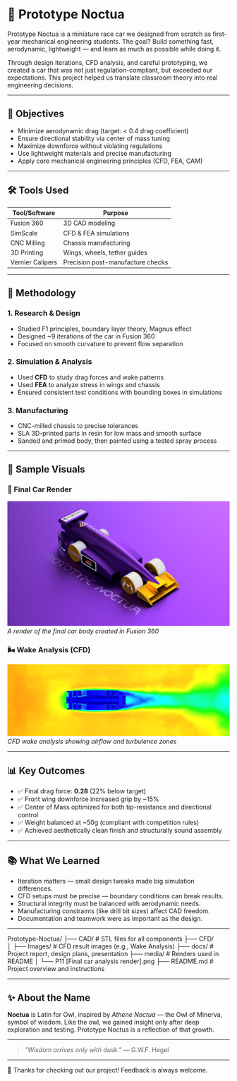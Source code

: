 # 🦉 Prototype Noctua

Prototype Noctua is a miniature race car we designed from scratch as first-year mechanical engineering students. The goal? Build something fast, aerodynamic, lightweight — and learn as much as possible while doing it.

Through design iterations, CFD analysis, and careful prototyping, we created a car that was not just regulation-compliant, but exceeded our expectations. This project helped us translate classroom theory into real engineering decisions.

---

## 🎯 Objectives

- Minimize aerodynamic drag (target: < 0.4 drag coefficient)
- Ensure directional stability via center of mass tuning
- Maximize downforce without violating regulations
- Use lightweight materials and precise manufacturing
- Apply core mechanical engineering principles (CFD, FEA, CAM)

---

## 🛠️ Tools Used

| Tool/Software     | Purpose                          |
|------------------|----------------------------------|
| Fusion 360        | 3D CAD modeling                  |
| SimScale          | CFD & FEA simulations            |
| CNC Milling       | Chassis manufacturing            |
| 3D Printing       | Wings, wheels, tether guides     |
| Vernier Calipers  | Precision post-manufacture checks|

---

## 📐 Methodology

### 1. **Research & Design**
- Studied F1 principles, boundary layer theory, Magnus effect
- Designed ~9 iterations of the car in Fusion 360
- Focused on smooth curvature to prevent flow separation

### 2. **Simulation & Analysis**
- Used **CFD** to study drag forces and wake patterns
- Used **FEA** to analyze stress in wings and chassis
- Ensured consistent test conditions with bounding boxes in simulations

### 3. **Manufacturing**
- CNC-milled chassis to precise tolerances
- SLA 3D-printed parts in resin for low mass and smooth surface
- Sanded and primed body, then painted using a tested spray process

---

## 📸 Sample Visuals

### 🔧 Final Car Render
![Final Car](media/P11%20%5BFinal%20car%20analysis%20render%5D.png)
*A render of the final car body created in Fusion 360*

### 🌬️ Wake Analysis (CFD)
![Wake CFD](CFD/Images/P11%20%5BWake%20Analysis%5D.png)
*CFD wake analysis showing airflow and turbulence zones*

---

## 📊 Key Outcomes

- ✅ Final drag force: **0.28** (22% below target)
- ✅ Front wing downforce increased grip by ~15%
- ✅ Center of Mass optimized for both tip-resistance and directional control
- ✅ Weight balanced at ~50g (compliant with competition rules)
- ✅ Achieved aesthetically clean finish and structurally sound assembly

---

## 📚 What We Learned

- Iteration matters — small design tweaks made big simulation differences.
- CFD setups must be precise — boundary conditions can break results.
- Structural integrity must be balanced with aerodynamic needs.
- Manufacturing constraints (like drill bit sizes) affect CAD freedom.
- Documentation and teamwork were as important as the design.

---

Prototype-Noctua/
├── CAD/                        # STL files for all components
├── CFD/                       
│   ├── Images/                 # CFD result images (e.g., Wake Analysis)
├── docs/                      # Project report, design plans, presentation
├── media/                     # Renders used in README
│   └── P11 [Final car analysis render].png
├── README.md                  # Project overview and instructions

---

## ✨ About the Name

**Noctua** is Latin for Owl, inspired by *Athene Noctua* — the Owl of Minerva, symbol of wisdom. Like the owl, we gained insight only after deep exploration and testing. Prototype Noctua is a reflection of that growth.

---

> *"Wisdom arrives only with dusk."* — G.W.F. Hegel

---

🚀 Thanks for checking out our project! Feedback is always welcome.
